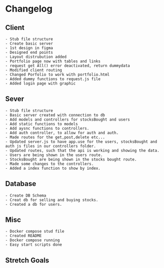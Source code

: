 # Changelog

## Client

    - Stub file structure
    - Create basic server
    - 1st design in figma
    - Designed end points
    - Layout distrubution added
    - Portfolio page now with tables and links
    - request get All() error deactivated, return dummydata
    - Modified client routing
    - Changed Porfolio to work with portfolio.html
    - Added dummy functions to request.js file
    - Added login page with graphic 

## Sever

    - Stub file structure
    - Basic server created with connection to db
    - Add models and controllers for stocksBought and users
    - Add static functions to models
    - Add aysnc functions to controllers.
    - Add auth controller, to allow for auth and auth.
    - Made routes for the get,post,delete etc...
    - Updated server.js to have app.use for the users, stocksBought and auth js files in our controllers folder.
    - Updated routes, such that the api is working and showing the data.
    - Users are being shown in the users route.
    - StocksBought are being shown in the stocks bought route.
    - Made some changes to the controllers.
    - Added a index function to show by index.

## Database

    - Create DB Schema
    - Creat db for selling and buying stocks.
    - Created a db for users.

## Misc

    - Docker compose stud file
    - Created README
    - Docker compose running
    - Easy start scripts done

## Stretch Goals
